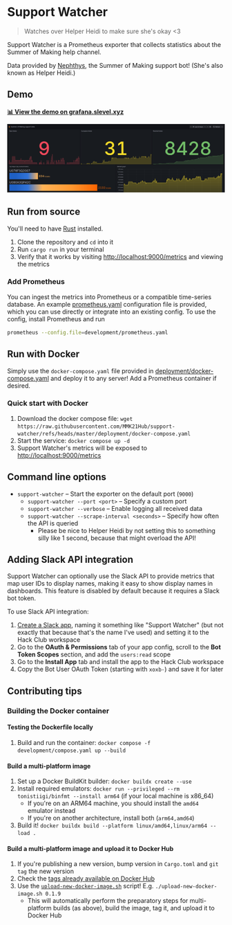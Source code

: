# Support Watcher

> Watches over Helper Heidi to make sure she's okay <3

Support Watcher is a Prometheus exporter that collects statistics about the Summer of Making help channel.

Data provided by [Nephthys](https://nephthys.hackclub.com/), the Summer of Making support bot! (She's also known as Helper Heidi.)

## Demo

**[📊 View the demo on grafana.slevel.xyz](https://grafana.slevel.xyz/public-dashboards/d07313df925b4d2eafc84956f5cb72c4?from=now-12h&to=now&timezone=browser)**

[![A Grafana dashboard with stats from Support Watcher](assets/v0.1-screenshot.png)](https://grafana.slevel.xyz/public-dashboards/d07313df925b4d2eafc84956f5cb72c4?from=now-12h&to=now&timezone=browser)

## Run from source

You'll need to have [Rust](https://www.rust-lang.org/tools/install) installed.

1. Clone the repository and `cd` into it
2. Run `cargo run` in your terminal
3. Verify that it works by visiting <http://localhost:9000/metrics> and viewing the metrics

### Add Prometheus

You can ingest the metrics into Prometheus or a compatible time-series database. An example [prometheus.yaml](development/prometheus.yaml) configuration file is provided, which you can use directly or integrate into an existing config. To use the config, install Prometheus and run

```bash
prometheus --config.file=development/prometheus.yaml
```

## Run with Docker

Simply use the `docker-compose.yaml` file provided in [deployment/docker-compose.yaml](deployment/docker-compose.yaml) and deploy it to any server! Add a Prometheus container if desired.

### Quick start with Docker

1. Download the docker compose file: `wget https://raw.githubusercontent.com/MMK21Hub/support-watcher/refs/heads/master/deployment/docker-compose.yaml`
2. Start the service: `docker compose up -d`
3. Support Watcher's metrics will be exposed to <http://localhost:9000/metrics>

## Command line options

- `support-watcher` &ndash; Start the exporter on the default port (`9000`)
  - `support-watcher --port <port>` &ndash; Specify a custom port
  - `support-watcher --verbose` &ndash; Enable logging all received data
  - `support-watcher --scrape-interval <seconds>` &ndash; Specify how often the API is queried
    - Please be nice to Helper Heidi by not setting this to something silly like 1 second, because that might overload the API!

## Adding Slack API integration

Support Watcher can optionally use the Slack API to provide metrics that map user IDs to display names, making it easy to show display names in dashboards. This feature is disabled by default because it requires a Slack bot token.

To use Slack API integration:

1. [Create a Slack app](https://api.slack.com/apps), naming it something like "Support Watcher" (but not exactly that because that's the name I've used) and setting it to the Hack Club workspace
2. Go to the **OAuth & Permissions** tab of your app config, scroll to the **Bot Token Scopes** section, and add the `users:read` scope
3. Go to the **Install App** tab and install the app to the Hack Club workspace
4. Copy the Bot User OAuth Token (starting with `xoxb-`) and save it for later

## Contributing tips

### Building the Docker container

#### Testing the Dockerfile locally

1. Build and run the container: `docker compose -f development/compose.yaml up --build`

#### Build a multi-platform image

1. Set up a Docker BuildKit builder: `docker buildx create --use`
2. Install required emulators: `docker run --privileged --rm tonistiigi/binfmt --install arm64` (if your local machine is x86_64)
   - If you're on an ARM64 machine, you should install the `amd64` emulator instead
   - If you're on another architecture, install both (`arm64,amd64`)
3. Build it! `docker buildx build --platform linux/amd64,linux/arm64 --load .`

#### Build a multi-platform image and upload it to Docker Hub

1. If you're publishing a new version, bump version in `Cargo.toml` and `git tag` the new version
2. Check the [tags already available on Docker Hub](https://hub.docker.com/r/mmk21/support-watcher/tags)
3. Use the [`upload-new-docker-image.sh`](upload-new-docker-image.sh) script! E.g. `./upload-new-docker-image.sh 0.1.9`
   - This will automatically perform the preparatory steps for multi-platform builds (as above), build the image, tag it, and upload it to Docker Hub
